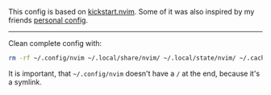 This config is based on [kickstart.nvim](https://github.com/nvim-lua/kickstart.nvim).
Some of it was also inspired by my friends [personal config](https://github.com/lukasgeis/dotfiles).

______________________________________________________________________

Clean complete config with:

```bash
rm -rf ~/.config/nvim ~/.local/share/nvim/ ~/.local/state/nvim/ ~/.cache/nvim/
```

It is important, that `~/.config/nvim` doesn't have a `/` at the end, because it's a symlink.

